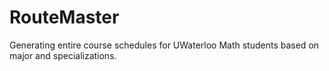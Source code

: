 # RouteMaster
Generating entire course schedules for UWaterloo Math students based on major and specializations.
